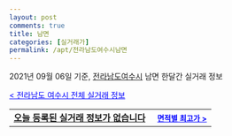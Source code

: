 ```yaml
---
layout: post
comments: true
title: 남면
categories: [실거래가]
permalink: /apt/전라남도여수시남면
---
```


2021년 09월 06일 기준, <a href="/apt/전라남도여수시">전라남도여수시</a> 남면 한달간 실거래 정보

<a style="color: blue;" href="/apt/전라남도여수시">< 전라남도 여수시 전체 실거래 정보</a>
<!---- start ---->
<table>
  <tr>
    <td colspan="4" style="font-weight: bold;"><a href="/apt/전라남도여수시남면{name_without_space}">오늘 등록된 실거래 정보가 없습니다</a> &nbsp;&nbsp;&nbsp; <a style="color: blue; font-size: smaller;" href="/apt/전라남도여수시남면{name_without_space}">면적별 최고가 ></a></td>
  </tr>
    
</table>
<!---- end ---->
    